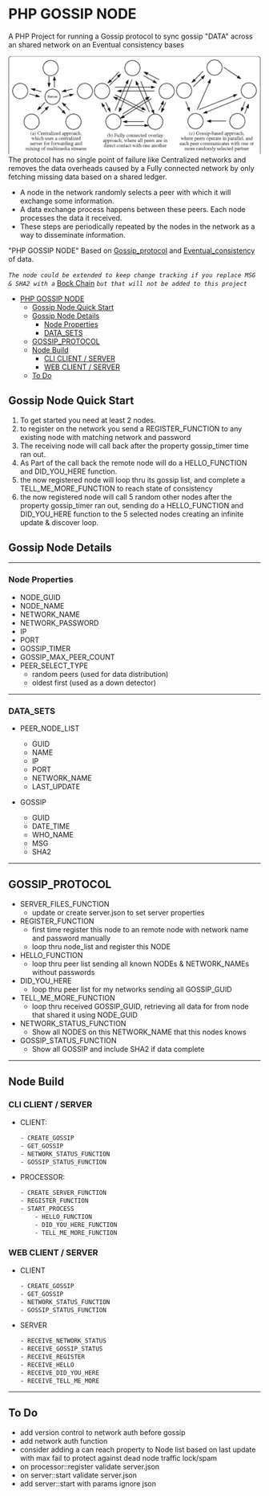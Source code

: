 # PHP GOSSIP NODE
A PHP Project for running a Gossip protocol to sync gossip "DATA" across an shared network on an Eventual consistency bases

![Gossip Protocol](https://raw.githubusercontent.com/HermanRas/PHP_GOSSIP_NODE/master/img/GossipProtocol.png)
The protocol has no single point of failure like Centralized networks and removes the data overheads caused by a Fully connected network by only fetching missing data based on a shared ledger.

- A node in the network randomly selects a peer with which it will exchange some information.
- A data exchange process happens between these peers.
Each node processes the data it received.
- These steps are periodically repeated by the nodes in the network as a way to disseminate information.

"PHP GOSSIP NODE" Based on [Gossip_protocol](https://en.wikipedia.org/wiki/Gossip_protocol) and 
[Eventual_consistency](https://en.wikipedia.org/wiki/Eventual_consistency) of data.

*`The node could be extended to keep change tracking if you replace MSG & SHA2 with a`* [Bock Chain](https://en.wikipedia.org/wiki/Blockchain) *`but that will not be added to this project`*


- [PHP GOSSIP NODE](#php-gossip-node)
	- [Gossip Node Quick Start](#gossip-node-quick-start)
	- [Gossip Node Details](#gossip-node-details)
		- [Node Properties](#node-properties)
		- [DATA_SETS](#data_sets)
	- [GOSSIP_PROTOCOL](#gossip_protocol)
	- [Node Build](#node-build)
		- [CLI CLIENT / SERVER](#cli-client--server)
		- [WEB CLIENT / SERVER](#web-client--server)
	- [To Do](#to-do)


## Gossip Node Quick Start
1. To get started you need at least 2 nodes.
2. to register on the network you send a REGISTER_FUNCTION to any existing node with matching network and password
3. The receiving node will call back after the property gossip_timer time ran out.
4. As Part of the call back the remote node will do a HELLO_FUNCTION and DID_YOU_HERE function.
5. the now registered node will loop thru its gossip list, and complete a TELL_ME_MORE_FUNCTION to reach state of consistency 
6. the now registered node will call 5 random other nodes after the property gossip_timer ran out, sending do a HELLO_FUNCTION and DID_YOU_HERE function to the 5 selected nodes creating an infinite update & discover loop.

## Gossip Node Details

---
### Node Properties
- NODE_GUID
- NODE_NAME
- NETWORK_NAME
- NETWORK_PASSWORD
- IP
- PORT
- GOSSIP_TIMER
- GOSSIP_MAX_PEER_COUNT
- PEER_SELECT_TYPE
  - random peers (used for data distribution)
  - oldest first (used as a down detector)
  
---
### DATA_SETS
- PEER_NODE_LIST
	- GUID
	- NAME
	- IP
	- PORT
	- NETWORK_NAME
	- LAST_UPDATE

- GOSSIP
	- GUID
	- DATE_TIME
	- WHO_NAME
	- MSG
	- SHA2
---
## GOSSIP_PROTOCOL
- SERVER_FILES_FUNCTION
	- update or create server.json to set server properties
- REGISTER_FUNCTION
	- first time register this node to an remote node with network name and password manually
	- loop thru node_list and register this NODE
- HELLO_FUNCTION
	- loop thru peer list sending all known NODEs & NETWORK_NAMEs without passwords
- DID_YOU_HERE
	- loop thru peer list for my networks sending all GOSSIP_GUID
- TELL_ME_MORE_FUNCTION
	- loop thru received GOSSIP_GUID, retrieving all data for from node that shared it using NODE_GUID
- NETWORK_STATUS_FUNCTION
	- Show all NODES on this NETWORK_NAME that this nodes knows
- GOSSIP_STATUS_FUNCTION
	- Show all GOSSIP and include SHA2 if data complete
---
## Node Build
### CLI CLIENT / SERVER
- CLIENT:
	```
	- CREATE_GOSSIP
	- GET_GOSSIP
	- NETWORK_STATUS_FUNCTION
	- GOSSIP_STATUS_FUNCTION
	```

-  PROCESSOR:
	```
	- CREATE_SERVER_FUNCTION
	- REGISTER_FUNCTION
	- START_PROCESS
		- HELLO_FUNCTION
		- DID_YOU_HERE_FUNCTION
		- TELL_ME_MORE_FUNCTION
	```

### WEB CLIENT / SERVER
- CLIENT
	```
	- CREATE_GOSSIP
	- GET_GOSSIP
	- NETWORK_STATUS_FUNCTION
	- GOSSIP_STATUS_FUNCTION
	```
	
- SERVER
	```
	- RECEIVE_NETWORK_STATUS
	- RECEIVE_GOSSIP_STATUS
	- RECEIVE_REGISTER
	- RECEIVE_HELLO
	- RECEIVE_DID_YOU_HERE
	- RECEIVE_TELL_ME_MORE
	```
---

## To Do
- add version control to network auth before gossip
- add network auth function
- consider adding a can reach property to Node list based on last update with max fail to protect against dead node traffic lock/spam
- on processor::register validate server.json
- on server::start validate server.json
- add server::start with params ignore json
